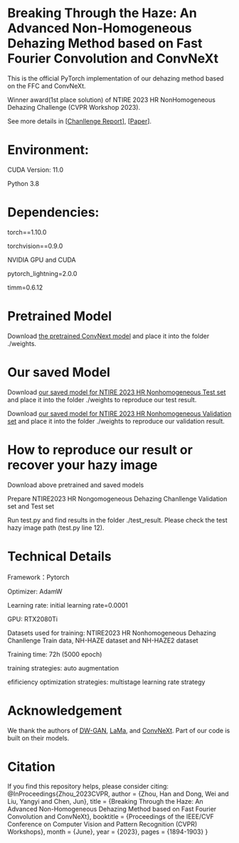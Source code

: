 # Breaking Through the Haze: An Advanced Non-Homogeneous Dehazing Method based on Fast Fourier Convolution and ConvNeXt 
This is the official PyTorch implementation of our dehazing method based on the FFC and ConvNeXt.

Winner award(1st place solution) of NTIRE 2023 HR NonHomogeneous Dehazing Challenge (CVPR Workshop 2023).

See more details in [[Chanllenge Report](https://openaccess.thecvf.com/content/CVPR2023W/NTIRE/papers/Ancuti_NTIRE_2023_HR_NonHomogeneous_Dehazing_Challenge_Report_CVPRW_2023_paper.pdf)], [[Paper](https://openaccess.thecvf.com/content/CVPR2023W/NTIRE/papers/Zhou_Breaking_Through_the_Haze_An_Advanced_Non-Homogeneous_Dehazing_Method_Based_CVPRW_2023_paper.pdf)].

# Environment:

CUDA Version: 11.0

Python 3.8

# Dependencies:

torch==1.10.0

torchvision==0.9.0

NVIDIA GPU and CUDA

pytorch_lightning=2.0.0

timm=0.6.12


# Pretrained Model
Download [the pretrained ConvNext model](https://dl.fbaipublicfiles.com/convnext/convnext_xlarge_22k_1k_384_ema.pth) and place it into the folder ./weights. 

# Our saved Model
Download [our saved model for NTIRE 2023 HR Nonhomogeneous Test set](https://drive.google.com/file/d/1HfaVBTkBSU8sScFW30cv9XiOuXAmaByW/view?usp=sharing) and place it into the folder ./weights to reproduce our test result.

Download [our saved model for NTIRE 2023 HR Nonhomogeneous Validation set](https://drive.google.com/file/d/1Sd7QBUYv6xoNwYKncG5HWoSxtb99p6ev/view?usp=sharing) and place it into the folder ./weights to reproduce our validation result.

# How to reproduce our result or recover your hazy image
Download above pretrained and saved models

Prepare NTIRE2023 HR Nongomogeneous Dehazing Chanllenge Validation set and Test set

Run test.py and find results in the folder ./test_result. Please check the test hazy image path (test.py line 12).


# Technical Details

Framework：Pytorch 

Optimizer: AdamW

Learning rate: initial learning rate=0.0001

GPU: RTX2080Ti

Datasets used for training: NTIRE2023 HR Nonhomogeneous Dehazing Chanllenge Train data, NH-HAZE dataset and NH-HAZE2 dataset

Training time: 72h (5000 epoch)

training strategies: auto augmentation

efificiency optimization strategies: multistage learning rate strategy


# Acknowledgement
We thank the authors of [DW-GAN](https://github.com/liuh127/NTIRE-2021-Dehazing-DWGAN), [LaMa](https://advimman.github.io/lama-project/), and [ConvNeXt](https://github.com/facebookresearch/ConvNeXt). Part of our code is built on their models.

# Citation
If you find this repository helps, please consider citing:
@InProceedings{Zhou_2023CVPR,
    author    = {Zhou, Han and Dong, Wei and Liu, Yangyi and Chen, Jun},
    title     = {Breaking Through the Haze: An Advanced Non-Homogeneous Dehazing Method based on Fast Fourier Convolution and ConvNeXt},
    booktitle = {Proceedings of the IEEE/CVF Conference on Computer Vision and Pattern Recognition (CVPR) Workshops},
    month     = {June},
    year      = {2023},
    pages     = {1894-1903}
}

